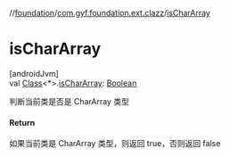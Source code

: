 //[foundation](../../index.md)/[com.gyf.foundation.ext.clazz](index.md)/[isCharArray](is-char-array.md)

# isCharArray

[androidJvm]\
val [Class](https://developer.android.com/reference/kotlin/java/lang/Class.html)&lt;*&gt;.[isCharArray](is-char-array.md): [Boolean](https://kotlinlang.org/api/core/kotlin-stdlib/kotlin/-boolean/index.html)

判断当前类是否是 CharArray 类型

#### Return

如果当前类是 CharArray 类型，则返回 true，否则返回 false
